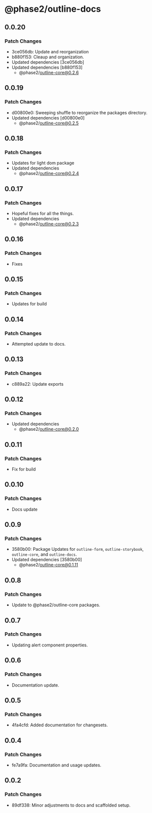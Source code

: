 # @phase2/outline-docs

## 0.0.20

### Patch Changes

- 3ce056db: Update and reorganization
- b880f153: Cleaup and organization.
- Updated dependencies [3ce056db]
- Updated dependencies [b880f153]
  - @phase2/outline-core@0.2.6

## 0.0.19

### Patch Changes

- d00800e0: Sweeping shuffle to reorganize the packages directory.
- Updated dependencies [d00800e0]
  - @phase2/outline-core@0.2.5

## 0.0.18

### Patch Changes

- Updates for light dom package
- Updated dependencies
  - @phase2/outline-core@0.2.4

## 0.0.17

### Patch Changes

- Hopeful fixes for all the things.
- Updated dependencies
  - @phase2/outline-core@0.2.3

## 0.0.16

### Patch Changes

- Fixes

## 0.0.15

### Patch Changes

- Updates for build

## 0.0.14

### Patch Changes

- Attempted update to docs.

## 0.0.13

### Patch Changes

- c889a22: Update exports

## 0.0.12

### Patch Changes

- Updated dependencies
  - @phase2/outline-core@0.2.0

## 0.0.11

### Patch Changes

- Fix for build

## 0.0.10

### Patch Changes

- Docs update

## 0.0.9

### Patch Changes

- 3580b00: Package Updates for `outline-form`, `outline-storybook`, `outline-core`, and `outline-docs`.
- Updated dependencies [3580b00]
  - @phase2/outline-core@0.1.11

## 0.0.8

### Patch Changes

- Update to @phase2/outline-core packages.

## 0.0.7

### Patch Changes

- Updating alert component properties.

## 0.0.6

### Patch Changes

- Documentation update.

## 0.0.5

### Patch Changes

- 4fa4cfd: Added documentation for changesets.

## 0.0.4

### Patch Changes

- fe7a9fa: Documentation and usage updates.

## 0.0.2

### Patch Changes

- 89df338: Minor adjustments to docs and scaffolded setup.
